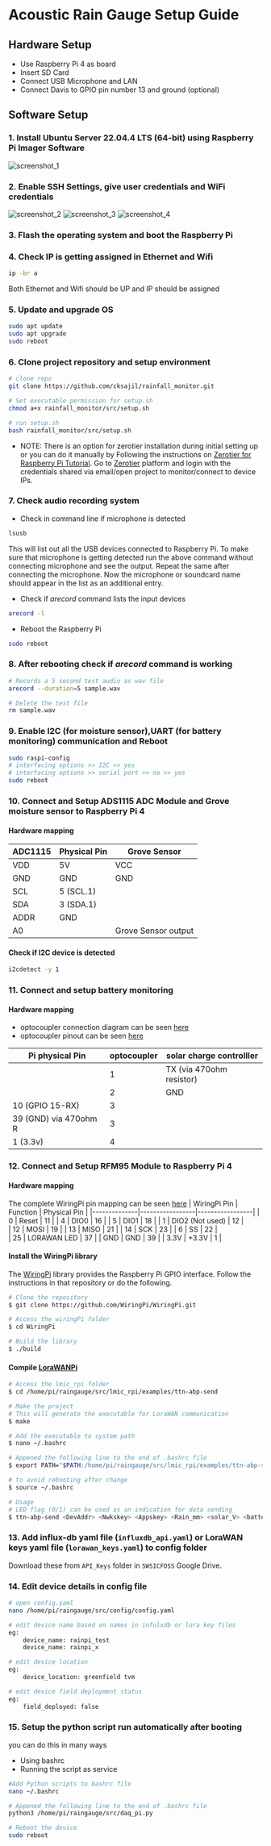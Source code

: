 # Acoustic Rain Gauge Setup Guide

## Hardware Setup
- Use Raspberry Pi 4 as board 
- Insert SD Card
- Connect USB Microphone and LAN
- Connect Davis to GPIO pin number 13 and ground (optional)

## Software Setup
### 1. Install Ubuntu Server 22.04.4 LTS (64-bit) using **Raspberry Pi Imager** Software
![screenshot_1](../images/screenshot_1.png)

### 2. Enable SSH Settings, give user credentials and WiFi credentials
![screenshot_2](../images/screenshot_2.png)
![screenshot_3](../images/screenshot_3.png)
![screenshot_4](../images/screenshot_4.png)

### 3. Flash the operating system and boot the Raspberry Pi

### 4. Check IP is getting assigned in Ethernet and Wifi

```bash
ip -br a
```
Both Ethernet and Wifi should be UP and IP should be assigned

### 5. Update and upgrade OS

```bash
sudo apt update
sudo apt upgrade
sudo reboot
```

### 6. Clone project repository and setup environment

```bash
# clone repo
git clone https://github.com/cksajil/rainfall_monitor.git

# Set executable permission for setup.sh
chmod a+x rainfall_monitor/src/setup.sh

# run setup.sh
bash rainfall_monitor/src/setup.sh
```
* NOTE: There is an option for zerotier installation during initial setting up or you can do it manually by Following the instructions on [Zerotier for Raspberry Pi Tutorial](https://pimylifeup.com/raspberry-pi-zerotier/). Go to  [Zerotier](https://my.zerotier.com/) platform and login with the credentials shared via email/open project to monitor/connect to device IPs.

### 7. Check audio recording system

* Check in command line if microphone is detected
```bash
lsusb
```
This will list out all the USB devices connected to Raspberry Pi. To make sure that microphone is getting detected run the above command without connecting microphone and see the output. Repeat the same after connecting the microphone. Now the microphone or soundcard name should appear in the list as an additional entry.

* Check if $arecord$ command lists the input devices
```bash
arecord -l
```
* Reboot the Raspberry Pi
```bash
sudo reboot
```

### 8. After rebooting check if $arecord$ command is working
```bash
# Records a 5 second test audio as wav file
arecord --duration=5 sample.wav

# Delete the test file
rm sample.wav
```
### 9. Enable I2C (for moisture sensor),UART (for battery monitoring) communication and Reboot
```bash
sudo raspi-config
# interfacing options >> I2C >> yes
# interfacing options >> serial port >> no >> yes
sudo reboot
```
### 10. Connect and Setup ADS1115 ADC Module and Grove moisture sensor to Raspberry Pi 4

#### Hardware mapping 

| ADC1115 | Physical Pin                 | Grove Sensor        |
|---------|------------------------------|---------------------|
| VDD     | 5V                           | VCC                 |
| GND     | GND                          | GND                 |
| SCL     | 5 (SCL.1)                    |                     |    
| SDA     | 3 (SDA.1)                    |                     |
| ADDR    | GND                          |                     |    
| A0      |                              | Grove Sensor output |

####  Check if I2C device is detected
```bash
i2cdetect -y 1
```
### 11. Connect and setup battery monitoring
#### Hardware mapping

* optocoupler connection diagram can be seen [here](https://github.com/cksajil/rainfall_monitor/blob/gitlab/docs/images/optocupler%20conectin.png)
* optocoupler pinout can be seen [here](https://github.com/cksajil/rainfall_monitor/blob/gitlab/docs/images/opto%20coupler.png)

| Pi physical Pin       | optocoupler | solar charge controlller |
|-----------------------|-------------|--------------------------|
|                       | 1           | TX (via 470ohm resistor) |
|                       | 2           | GND                      |
| 10 (GPIO 15-RX)       | 3           |                          |
| 39 (GND) via 470ohm R | 3           |                          |
| 1 (3.3v)              | 4           |                          |
   
### 12. Connect and Setup RFM95 Module to Raspberry Pi 4
#### Hardware mapping 

The complete WiringPi pin mapping can be seen [here](https://raw.githubusercontent.com/cksajil/rainfall_monitor/gitlab/src/lmic_rpi/raspberry_pi_wiring_gpio_pins.png) 
| WiringPi Pin | Function        | Physical Pin    |
|--------------|-----------------|-----------------|
| 0            | Reset           | 11              |
| 4            | DIO0            | 16              |
| 5            | DIO1            | 18              |
| 1            | DIO2 (Not used) | 12              |      
| 12           | MOSI            | 19              |
| 13           | MISO            | 21              |
| 14           | SCK             | 23              |
| 6            | SS              | 22              |     
| 25           | LORAWAN LED     | 37              |
| GND          | GND             | 39              |
| 3.3V         | +3.3V           | 1               |

#### Install the WiringPi library 

The [WiringPi](https://github.com/WiringPi/WiringPi) library provides the Raspberry Pi GPIO interface. Follow the instructions in that repository or do the following.

```bash
# Clone the repository 
$ git clone https://github.com/WiringPi/WiringPi.git 

# Access the wiringPi folder 
$ cd WiringPi 

# Build the library
$ ./build 
```

#### Compile [LoraWANPi](https://github.com/lucasmaziero/lmic-rpi-fox.git) 

```bash
# Access the lmic_rpi folder 
$ cd /home/pi/raingauge/src/lmic_rpi/examples/ttn-abp-send 

# Make the project 
# This will generate the executable for LoraWAN communication
$ make 

# Add the executable to system path
$ nano ~/.bashrc

# Appened the following line to the end of .bashrc file 
$ export PATH="$PATH:/home/pi/raingauge/src/lmic_rpi/examples/ttn-abp-send"

# to avoid rebooting after change
$ source ~/.bashrc

# Usage
# LED flag (0/1) can be used as an indication for data sending
$ ttn-abp-send <DevAddr> <Nwkskey> <Appskey> <Rain_mm> <solar_V> <battery_V> <solar_I> <battery_I> <LED_FLAG>
```

### 13. Add influx-db yaml file (`influxdb_api.yaml`) or LoraWAN keys yaml file (`lorawan_keys.yaml`) to config folder
Download these from `API_Keys` folder in `SWSICFOSS`  Google Drive. 

### 14. Edit device details in config file
```bash
# open config.yaml
nano /home/pi/raingauge/src/config/config.yaml

# edit device name based on names in infulxdb or lora key files
eg: 
    device_name: rainpi_test
    device_name: rainpi_x

# edit device location
eg: 
    device_location: greenfield tvm 

# edit device field deployment status
eg:
    field_deployed: false
```
### 15. Setup the python script run automatically after booting 

you can do this in many ways
* Using bashrc
* Running the script as service
 
```bash
#Add Python scripts to bashrc file 
nano ~/.bashrc

# Appened the following line to the end of .bashrc file 
python3 /home/pi/raingauge/src/daq_pi.py

# Reboot the device
sudo reboot
```


